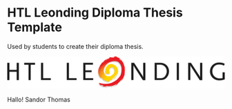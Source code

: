# HTL Leonding Diploma Thesis Template

Used by students to create their diploma thesis.

![HTBLA Leonding](titlepage/htlleondinglogo.png)

Hallo!
Sandor
Thomas